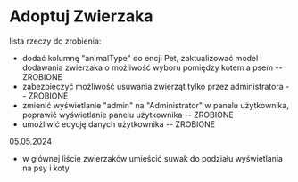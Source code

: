 # Adoptuj Zwierzaka

lista rzeczy do zrobienia:

- dodać kolumnę "animalType" do encji Pet, zaktualizować model dodawania zwierzaka o możliwość wyboru pomiędzy kotem a psem -- ZROBIONE 
- zabezpieczyć możliwość usuwania zwierząt tylko przez administratora -- ZROBIONE 
- zmienić wyświetlanie "admin" na "Administrator" w panelu użytkownika, poprawić wyświetlanie panelu użytkownika -- ZROBIONE
- umożliwić edycję danych użytkownika -- ZROBIONE

05.05.2024

- w głównej liście zwierzaków umieścić suwak do podziału wyświetlania na psy i koty 
